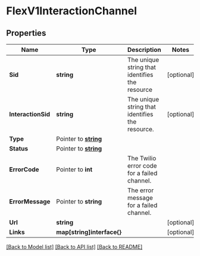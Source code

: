 # FlexV1InteractionChannel

## Properties

Name | Type | Description | Notes
------------ | ------------- | ------------- | -------------
**Sid** | **string** | The unique string that identifies the resource |[optional] 
**InteractionSid** | **string** | The unique string that identifies the resource. |[optional] 
**Type** | Pointer to [**string**](InteractionChannelEnumType.md) |  |
**Status** | Pointer to [**string**](InteractionChannelEnumChannelStatus.md) |  |
**ErrorCode** | Pointer to **int** | The Twilio error code for a failed channel. |
**ErrorMessage** | Pointer to **string** | The error message for a failed channel. |
**Url** | **string** |  |[optional] 
**Links** | **map[string]interface{}** |  |[optional] 

[[Back to Model list]](../README.md#documentation-for-models) [[Back to API list]](../README.md#documentation-for-api-endpoints) [[Back to README]](../README.md)


